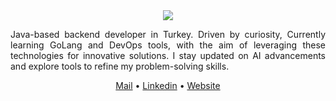 <div align="center">
  <a href="https://git.io/typing-svg">
    <img src="https://readme-typing-svg.herokuapp.com/?lines=hello,+there!+ツ;this+is+Yunus+⚡;about+me+↓&center=true&size=15">
  </a>
  
  <p align="justify">Java-based backend developer in Turkey. Driven by curiosity, 
    Currently learning GoLang and DevOps tools, with the aim of leveraging these technologies for innovative solutions.
    I stay updated on AI advancements and explore tools to refine my problem-solving skills.
  </p>
  
  <p align="center">
    <a href="mailto:ynuskyd@gmail.com">Mail</a> • <a href="https://www.linkedin.com/in/ynuskyd/">Linkedin</a> • <a href="https://ynuskyd.xyz/">Website</a>
  </p>
</div>
